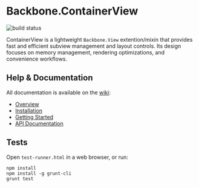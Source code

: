 # Backbone.ContainerView

![build status](https://api.travis-ci.org/gmac/backbone.containerview.png)

ContainerView is a lightweight `Backbone.View` extention/mixin that provides fast and efficient subview management and layout controls. Its design focuses on memory management, rendering optimizations, and convenience workflows.

## Help & Documentation

All documentation is available on the [wiki](https://github.com/gmac/backbone.containerview/wiki):

- [Overview](https://github.com/gmac/backbone.containerview/wiki/Overview)
- [Installation](https://github.com/gmac/backbone.containerview/wiki/Installation)
- [Getting Started](https://github.com/gmac/backbone.containerview/wiki/Getting-Started)
- [API Documentation](https://github.com/gmac/backbone.containerview/wiki/API-Documentation)

## Tests

Open `test-runner.html` in a web browser, or run:

	npm install
	npm install -g grunt-cli
	grunt test